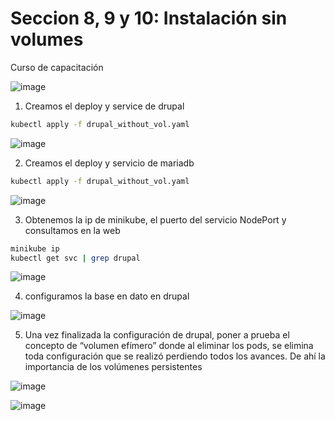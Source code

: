 # Seccion 8, 9 y 10: Instalación sin volumes
Curso de capacitación

![image](https://github.com/DaCriPer/k8s-Ayi-Group/assets/49571488/9a9e960b-a55f-4d19-a61d-755eb8d44e75)

1. Creamos el deploy y service de drupal

```bash
kubectl apply -f drupal_without_vol.yaml
```

![image](https://github.com/DaCriPer/k8s-Ayi-Group/assets/49571488/521e3a5b-97e9-4489-84b6-92d3b3698234)

2. Creamos el deploy y servicio de mariadb

```bash
kubectl apply -f drupal_without_vol.yaml
```

![image](https://github.com/DaCriPer/k8s-Ayi-Group/assets/49571488/a650226e-c40e-40ff-9841-32bf93187d5b)

3. Obtenemos la ip de minikube, el puerto del servicio NodePort  y consultamos en la web

```bash
minikube ip
kubectl get svc | grep drupal
```

![image](https://github.com/DaCriPer/k8s-Ayi-Group/assets/49571488/9b1f45d8-adfc-4bf4-bd1f-aeafc5ed2e64)


4. configuramos la base en dato en drupal

![image](https://github.com/DaCriPer/k8s-Ayi-Group/assets/49571488/f0a37542-b498-434b-9061-e44cc955474f)

5. Una vez finalizada la configuración de drupal, poner a prueba el concepto de “volumen efímero” donde al eliminar los pods, se elimina toda configuración que se realizó perdiendo todos los avances. De ahí la importancia de los volúmenes persistentes

![image](https://github.com/DaCriPer/k8s-Ayi-Group/assets/49571488/a92e7023-bfa4-4909-9676-7ff71deb747c)

![image](https://github.com/DaCriPer/k8s-Ayi-Group/assets/49571488/dfc7245d-adfc-447f-8d8c-cd2542b5830d)
 
